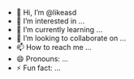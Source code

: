 - 👋 Hi, I’m @likeasd
- 👀 I’m interested in ...
- 🌱 I’m currently learning ...
- 💞️ I’m looking to collaborate on ...
- 📫 How to reach me ...
- 😄 Pronouns: ...
- ⚡ Fun fact: ...

<!---
likeasd/likeasd is a ✨ special ✨ repository because its `README.md` (this file) appears on your GitHub profile.
You can click the Preview link to take a look at your changes.
--->
